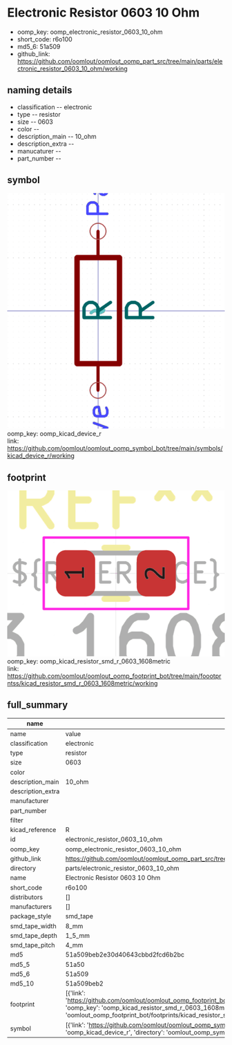 # Electronic Resistor 0603 10 Ohm

  
* oomp_key: oomp_electronic_resistor_0603_10_ohm 
* short_code: r6o100
* md5_6: 51a509  
* github_link: https://github.com/oomlout/oomlout_oomp_part_src/tree/main/parts/electronic_resistor_0603_10_ohm/working  
## naming details
* classification -- electronic
* type -- resistor
* size -- 0603
* color -- 
* description_main -- 10_ohm
* description_extra -- 
* manucaturer -- 
* part_number -- 



## symbol

![](symbol/0/working/working_600.png)  
oomp_key: oomp_kicad_device_r  
link: https://github.com/oomlout/oomlout_oomp_symbol_bot/tree/main/symbols/kicad_device_r/working  

## footprint

![](footprint/0/working/working_600.png)  
oomp_key: oomp_kicad_resistor_smd_r_0603_1608metric  
link: https://github.com/oomlout/oomlout_oomp_footprint_bot/tree/main/foootprntss/kicad_resistor_smd_r_0603_1608metric/working  

## full_summary
| name | value | 
| --- | --- | 
| name | value | 
| classification | electronic | 
| type | resistor | 
| size | 0603 | 
| color |  | 
| description_main | 10_ohm | 
| description_extra |  | 
| manufacturer |  | 
| part_number |  | 
| filter |  | 
| kicad_reference | R | 
| id | electronic_resistor_0603_10_ohm | 
| oomp_key | oomp_electronic_resistor_0603_10_ohm | 
| github_link | https://github.com/oomlout/oomlout_oomp_part_src/tree/main/parts/electronic_resistor_0603_10_ohm/working | 
| directory | parts/electronic_resistor_0603_10_ohm | 
| name | Electronic Resistor 0603 10 Ohm | 
| short_code | r6o100 | 
| distributors | [] | 
| manufacturers | [] | 
| package_style | smd_tape | 
| smd_tape_width | 8_mm | 
| smd_tape_depth | 1_5_mm | 
| smd_tape_pitch | 4_mm | 
| md5 | 51a509beb2e30d40643cbbd2fcd6b2bc | 
| md5_5 | 51a50 | 
| md5_6 | 51a509 | 
| md5_10 | 51a509beb2 | 
| footprint | [{'link': 'https://github.com/oomlout/oomlout_oomp_footprint_bot/tree/main/foootprntss/kicad_resistor_smd_r_0603_1608metric', 'oomp_key': 'oomp_kicad_resistor_smd_r_0603_1608metric', 'directory': 'oomlout_oomp_footprint_bot/footprints/kicad_resistor_smd_r_0603_1608metric//working/working.kicad_mod'}] | 
| symbol | [{'link': 'https://github.com/oomlout/oomlout_oomp_symbol_bot/tree/main/symbols/kicad_device_r', 'oomp_key': 'oomp_kicad_device_r', 'directory': 'oomlout_oomp_symbol_bot/symbols/kicad_device_r//working/working.kicad_sym'}] | 
